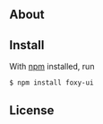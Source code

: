 
## About


## Install

With [npm](https://npmjs.org/) installed, run

```
$ npm install foxy-ui
```


## License

